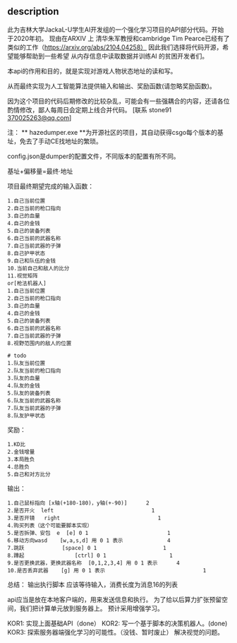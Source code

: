 ## description
此为吉林大学JackaL-U学生AI开发组的一个强化学习项目的API部分代码。开始于2020年初。
现由在ARXIV 上 清华朱军教授和cambridge Tim Pearce已经有了类似的工作（https://arxiv.org/abs/2104.04258）
因此我们选择将代码开源，希望能够帮助到一些希望 从内存信息中读取数据并训练AI 的贫困开发者们。

本api的作用和目的，就是实现对游戏人物状态地址的读和写。

从而最终实现为人工智能算法提供输入和输出、奖励函数(请忽略奖励函数)。

因为这个项目的代码后期修改的比较杂乱，可能会有一些强耦合的内容，还请各位酌情修改，鄙人每周日会定期上线合并代码。
[联系 stone91  370025263@qq.com]

注：
** hazedumper.exe **为开源社区的项目，其自动获得csgo每个版本的基址，免去了手动CE找地址的繁琐。

config.json是dumper的配置文件，不同版本的配置有所不同。

基址+偏移量=最终·地址


项目最终期望完成的输入函数：

    1.自己当前位置
    2.自己当前的枪口指向
    3.自己的血量
    4.自己的金钱
    5.自己的装备列表
    6.自己当前的武器名称
    7.自己当前武器的子弹
    8.自己护甲状态
    9.自己和队伍的金钱
    10.当前自己和敌人的比分
    11.视觉矩阵
    or[枪法机器人]
    1.自己当前位置
    2.自己当前的枪口指向
    3.自己的血量
    4.自己的金钱
    5.自己的装备列表
    6.自己当前的武器名称
    7.自己当前武器的子弹
    8.视野范围内的敌人的位置
    
    # todo
    1.队友当前位置
    2.队友当前的枪口指向
    3.队友的血量
    4.队友的金钱
    5.队友的装备列表
    6.队友当前的武器名称
    7.队友当前武器的子弹
    8.队友护甲状态
    
奖励：

    1.KD比
    2.金钱增量
    3.本局胜负
    4.总胜负
    5.自己和对方比分
    
输出：

    1.自己鼠标指向 [x轴(+180-180)，y轴(+-90)]      2
    2.是否开火  left                               1
    3.是否开镜   right                               1
    4.购买列表（这个可能要脚本实现） 
    5.是否拆弹、安包  e  [e] 0 1                         1
    6.移动方向wasd    [w,a,s,d] 用 0 1 表示              4
    7.跳跃            [space] 0 1                     1
    8.蹲起                [ctrl] 0 1                    1
    9.是否更换武器，更换武器名称  [0,1,2,3,4] 用 0 1 表示      4
    10.是否丢弃武器    [g] 用 0 1 表示                               1
    
总结： 输出执行脚本 应该等待输入，消费长度为消息16的列表


api应当是放在本地客户端的，用来发送信息和执行。
为了给以后算力扩张预留空间，我们把计算单元放到服务器上。
预计采用增强学习。

KOR1:
 实现上面基础API（done）
KOR2:
  写一个基于脚本的决策机器人。(done)
KOR3:
    探索服务器端强化学习的可能性。（没钱、暂时废止）
    解决视觉的问题。
    
   
   
    
